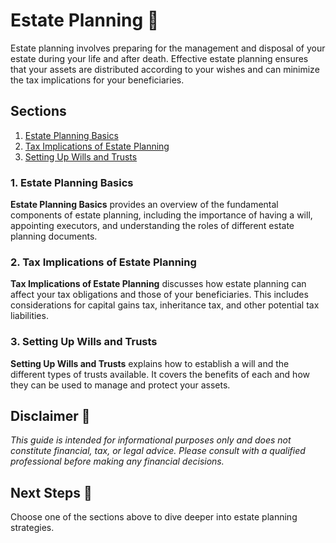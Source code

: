 # Estate Planning 🏡

Estate planning involves preparing for the management and disposal of your estate during your life and after death. Effective estate planning ensures that your assets are distributed according to your wishes and can minimize the tax implications for your beneficiaries.

## Sections

1. [Estate Planning Basics](docs/estate-planning-basics.md)
2. [Tax Implications of Estate Planning](docs/estate-tax-implications.md)
3. [Setting Up Wills and Trusts](docs/wills-and-trusts.md)

### 1. Estate Planning Basics

**Estate Planning Basics** provides an overview of the fundamental components of estate planning, including the importance of having a will, appointing executors, and understanding the roles of different estate planning documents.

### 2. Tax Implications of Estate Planning

**Tax Implications of Estate Planning** discusses how estate planning can affect your tax obligations and those of your beneficiaries. This includes considerations for capital gains tax, inheritance tax, and other potential tax liabilities.

### 3. Setting Up Wills and Trusts

**Setting Up Wills and Trusts** explains how to establish a will and the different types of trusts available. It covers the benefits of each and how they can be used to manage and protect your assets.

## Disclaimer 🚨

*This guide is intended for informational purposes only and does not constitute financial, tax, or legal advice. Please consult with a qualified professional before making any financial decisions.*

## Next Steps 🚀

Choose one of the sections above to dive deeper into estate planning strategies.

